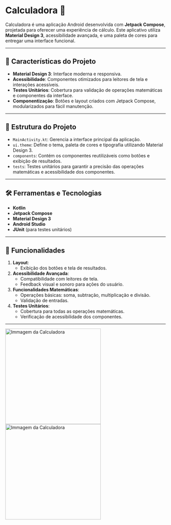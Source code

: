 # **Calculadora 💎**

Calculadora é uma aplicação Android desenvolvida com **Jetpack Compose**, projetada para oferecer uma experiência de cálculo. Este aplicativo utiliza **Material Design 3**, acessibilidade avançada, e uma paleta de cores para entregar uma interface funcional.

---

## 🎨 **Características do Projeto**
- **Material Design 3**: Interface moderna e responsiva.
- **Acessibilidade**: Componentes otimizados para leitores de tela e interações acessíveis.
- **Testes Unitários**: Cobertura para validação de operações matemáticas e componentes da interface.
- **Componentização**: Botões e layout criados com Jetpack Compose, modularizados para fácil manutenção.

---

## 📂 **Estrutura do Projeto**
- `MainActivity.kt`: Gerencia a interface principal da aplicação.
- `ui.theme`: Define o tema, paleta de cores e tipografia utilizando Material Design 3.
- `components`: Contém os componentes reutilizáveis como botões e exibição de resultados.
- `tests`: Testes unitários para garantir a precisão das operações matemáticas e acessibilidade dos componentes.

---

## 🛠️ **Ferramentas e Tecnologias**
- **Kotlin**
- **Jetpack Compose**
- **Material Design 3**
- **Android Studio**
- **JUnit** (para testes unitários)

---

## 🚀 **Funcionalidades**
1. **Layout**:
   - Exibição dos botões e tela de resultados.
2. **Acessibilidade Avançada**:
   - Compatibilidade com leitores de tela.
   - Feedback visual e sonoro para ações do usuário.
3. **Funcionalidades Matemáticas**:
   - Operações básicas: soma, subtração, multiplicação e divisão.
   - Validação de entradas.
4. **Testes Unitários**:
   - Cobertura para todas as operações matemáticas.
   - Verificação de acessibilidade dos componentes.

---
<img src="https://github.com/user-attachments/assets/dd98a918-25cc-4e5b-931a-5b9cf044623a" alt="Immagem da Calculadora" width="300"/>
<img src="https://github.com/user-attachments/assets/6016bdff-bbad-444f-895b-2630fd449be0" alt="Immagem da Calculadora" width="300"/>


